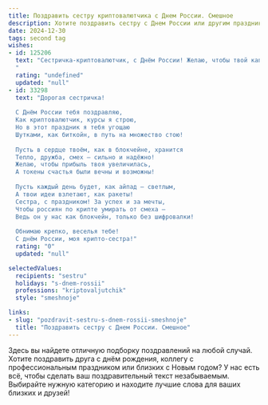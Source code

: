 ```yaml
---
title: Поздравить сестру криптовалютчика с Днем России. Смешное
description: Хотите поздравить сестру с Днем России или другим праздником? Наш ИИ создаст незабываемое поздравление, а вы обязательно выделитесь среди других.  
date: 2024-12-30
tags: second tag
wishes:
- id: 125206
  text: "Сестричка-криптовалютчик, с Днём России! Желаю, чтобы твой капитал рос быстрее, чем курс биткоина после новостей о новом законе,  а  депутаты  в  Госдуме  только  и  делали, что  завидовали  твоим  успехам!  Пусть  все твои  майнеры  работают  без перебоев, а  блокчейн  никогда  не  забивается! С праздником!
  "
  rating: "undefined"
  updated: "null"
- id: 33298
  text: "Дорогая сестричка!
  
  С Днём России тебя поздравляю,
  Как криптовалютчик, курсы я строю,
  Но в этот праздник я тебя угощаю
  Шутками, как биткойн, в путь на множество стою!
  
  Пусть в сердце твоём, как в блокчейне, хранится
  Тепло, дружба, смех — сильно и надёжно!
  Желаю, чтобы прибыль твоя увеличилась,
  А токены счастья были вечны и возможны!
  
  Пусть каждый день будет, как айпад — светлым,
  А твои идеи взлетают, как ракеты!
  Сестра, с праздником! За успех и за мечты,
  Чтобы россиян по крипте умирать от смеха —
  Ведь он у нас как блокчейн, только без шифровалки!
  
  Обнимаю крепко, веселья тебе!
  С днём России, моя крипто-сестра!"
  rating: "0"
  updated: "null"

selectedValues:
  recipients: "sestru"
  holidays: "s-dnem-rossii"
  professions: "kriptovaljutchik"
  style: "smeshnoje"

links:
- slug: "pozdravit-sestru-s-dnem-rossii-smeshnoje"
  title: "Поздравить сестру с Днем России. Смешное"
---
```


Здесь вы найдете отличную подборку поздравлений на любой случай. 
Хотите поздравить друга с днём рождения, коллегу с профессиональным праздником или близких с Новым годом? У нас есть всё, чтобы сделать ваш поздравительный текст незабываемым. Выбирайте нужную категорию и находите лучшие слова для ваших близких и друзей!
